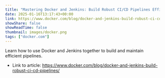 ```yaml
---
title: "Mastering Docker and Jenkins: Build Robust CI/CD Pipelines Efficiently"
date: 2025-01-16T13:17:43+00:00
link: https://www.docker.com/blog/docker-and-jenkins-build-robust-ci-cd-pipelines/
showShare: false
showReadTime: false
thumbnail: images/docker.png
tags: ["docker.com"]
---
```

Learn how to use Docker and Jenkins together to build and maintain efficient pipelines.

- Link to article: https://www.docker.com/blog/docker-and-jenkins-build-robust-ci-cd-pipelines/